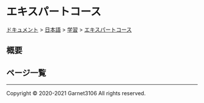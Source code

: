 # エキスパートコース

[ドキュメント](../../../index.md) > [日本語](../../index.md) > [学習](../index.md) > [エキスパートコース](./index.md)

## 概要

## ページ一覧

---

Copyright © 2020-2021 Garnet3106 All rights reserved.
